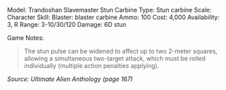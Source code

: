 Model: Trandoshan Slavemaster Stun Carbine
Type: Stun carbine
Scale: Character
Skill: Blaster: blaster carbine
Ammo: 100
Cost: 4,000
Availability: 3, R
Range: 3-10/30/120
Damage: 6D stun

Game Notes: 
> The stun pulse can be widened to affect up to two 2-meter squares, allowing a simultaneous two-target attack, which must be rolled individually (multiple action penalties applying).

*Source: Ultimate Alien Anthology (page 167)*